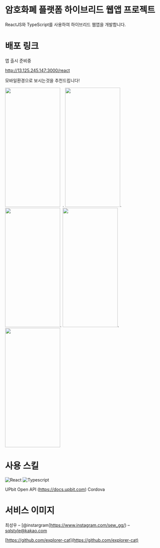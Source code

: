 # 암호화폐 플랫폼 하이브리드 웹앱 프로젝트
> 
>

ReactJS와 TypeScript를 사용하여 하이브리드 웹앱을 개발합니다.


# 배포 링크


앱 출시 준비중

http://13.125.245.147:3000/react

모바일환경으로 보시는것을 추천드립니다!

<img src = "https://user-images.githubusercontent.com/55500077/193845891-aed0548e-5105-4bb2-950c-f61471e42765.png" style = "width:180px; height:390px; margin-right:8px">.  <img src = "https://user-images.githubusercontent.com/55500077/193846052-9ed5c029-bb3b-48d5-b711-8378b64ebfc1.png" style = "width:180px; height:390px; ">.  <img src = "https://user-images.githubusercontent.com/55500077/193846390-5737ed1e-98cb-4f1a-b130-f5ad0d941005.png" style = "width:180px; height:390px; ">.  <img src = "https://user-images.githubusercontent.com/55500077/193846502-d2c578a4-245c-4d1c-8216-c4a44ff4c71d.png" style = "width:180px; height:390px; ">.  <img src = "https://user-images.githubusercontent.com/55500077/193846917-a119d9aa-7e9e-450e-a4f0-15a8072fe1ba.png" style = "width:180px; height:390px; ">

# 사용 스킬


<img alt="React" src ="https://img.shields.io/badge/-ReactJs-61DAFB.svg?&style=for-the-badge&logo=React&logoColor=black"/>  <img alt="Typescript" src ="https://img.shields.io/badge/TypeScript-007ACC?style=for-the-badge&logo=typescript&logoColor=white"/> 

UPbit Open API (https://docs.upbit.com)
Cordova

# 서비스 이미지
> 



최성우 – [@instargram]https://www.instagram.com/sew_gg/) – sqlstyle@kakao.com

[https://github.com/explorer-cat](https://github.com/explorer-cat)
